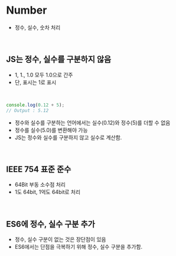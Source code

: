 # Number
- 정수, 실수, 숫차 처리

<br>


## JS는 정수, 실수를 구분하지 않음
  - 1, 1., 1.0 모두 1.0으로 간주
  - 단, 표시는 1로 표시

<br>

~~~javascript
console.log(0.12 + 5);
// Output : 5.12
~~~
- 정수와 실수를 구분하는 언어에서는 실수(0.12)와 정수(5)를 더할 수 없음
- 정수를 실수(5.0)를 변환해야 가능
- JS는 정수와 실수를 구분하지 않고 실수로 계산함.
  
<br>

## IEEE 754 표준 준수
  - 64Bit 부동 소수점 처리
  - 1도 64bit, 1억도 64bit로 처리

<br>

## ES6에 정수, 실수 구분 추가
- 정수, 실수 구분이 없는 것은 장단점이 있음
- ES6에서는 단점을 극복하기 위해 정수, 실수 구분을 추가함.

